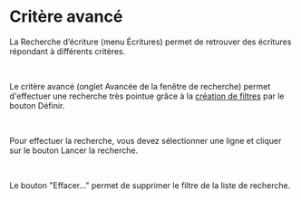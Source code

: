 # Critère avancé


La Recherche d’écriture (menu Écritures) permet de retrouver des écritures 
 répondant à différents critères.


 


Le critère avancé (onglet Avancée de la fenêtre de recherche) permet 
 d'effectuer une recherche très pointue grâce à la [création 
 de filtres](RechercheEcrituresCreationFiltre.md) par le bouton Définir.


 


Pour effectuer la recherche, vous devez sélectionner une ligne et cliquer 
 sur le bouton Lancer la recherche.


 


Le bouton "Effacer…" 
 permet de supprimer le filtre de la liste de recherche.






